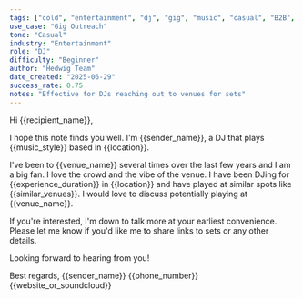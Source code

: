 ```yaml
---
tags: ["cold", "entertainment", "dj", "gig", "music", "casual", "B2B", "venue", "club", "night life", "booking"]
use_case: "Gig Outreach"
tone: "Casual"
industry: "Entertainment"
role: "DJ"
difficulty: "Beginner"
author: "Hedwig Team"
date_created: "2025-06-29"
success_rate: 0.75
notes: "Effective for DJs reaching out to venues for sets"
---
```


Hi {{recipient_name}},

I hope this note finds you well. I'm {{sender_name}}, a DJ that plays {{music_style}} based in {{location}}.

I've been to {{venue_name}} several times over the last few years and I am a big fan. I love the crowd and the vibe of the venue. I have been DJing for {{experience_duration}} in {{location}} and have played at similar spots like {{similar_venues}}. I would love to discuss potentially playing at {{venue_name}}.

If you're interested, I'm down to talk more at your earliest convenience. Please let me know if you'd like me to share links to sets or any other details.

Looking forward to hearing from you!

Best regards,
{{sender_name}}
{{phone_number}}
{{website_or_soundcloud}} 